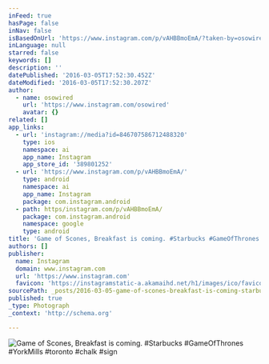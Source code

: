```yaml
---
inFeed: true
hasPage: false
inNav: false
isBasedOnUrl: 'https://www.instagram.com/p/vAHBBmoEmA/?taken-by=osowired'
inLanguage: null
starred: false
keywords: []
description: ''
datePublished: '2016-03-05T17:52:30.452Z'
dateModified: '2016-03-05T17:52:30.207Z'
author:
  - name: osowired
    url: 'https://www.instagram.com/osowired'
    avatar: {}
related: []
app_links:
  - url: 'instagram://media?id=846707586712488320'
    type: ios
    namespace: ai
    app_name: Instagram
    app_store_id: '389801252'
  - url: 'https://www.instagram.com/p/vAHBBmoEmA/'
    type: android
    namespace: ai
    app_name: Instagram
    package: com.instagram.android
  - path: https/instagram.com/p/vAHBBmoEmA/
    package: com.instagram.android
    namespace: google
    type: android
title: 'Game of Scones, Breakfast is coming. #Starbucks #GameOfThrones #YorkMills #toronto #chalk #sign'
authors: []
publisher:
  name: Instagram
  domain: www.instagram.com
  url: 'https://www.instagram.com'
  favicon: 'https://instagramstatic-a.akamaihd.net/h1/images/ico/favicon.ico/7cdab0872b15.ico'
sourcePath: _posts/2016-03-05-game-of-scones-breakfast-is-coming-starbucks-gameofthron.md
published: true
_type: Photograph
_context: 'http://schema.org'

---
```

![Game of Scones&comma; Breakfast is coming&period; &num;Starbucks &num;GameOfThrones &num;YorkMills &num;toronto &num;chalk &num;sign](https://scontent.cdninstagram.com/t51.2885-15/e15/10729167_480037165469848_1751561253_n.jpg?ig_cache_key=ODQ2NzA3NTg2NzEyNDg4MzIw.2)